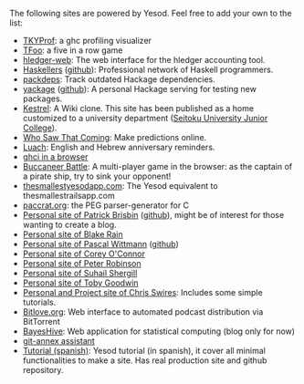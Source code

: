 The following sites are powered by Yesod. Feel free to add your own to the list:

* [TKYProf](http://blog.foldr.in/tkyprof-a-web-based-interactive-visualizer-fo): a ghc profiling visualizer
* [TFoo](http://tfoo.herokuapp.com/): a five in a row game
* [hledger-web](http://demo.hledger.org/): The web interface for the hledger accounting tool.
* [Haskellers](http://www.haskellers.com/) ([github](https://github.com/snoyberg/haskellers)): Professional network of Haskell programmers.
* [packdeps](http://packdeps.haskellers.com/): Track outdated Hackage dependencies.
* [yackage](http://hackage.haskell.org/package/yackage) ([github](https://github.com/snoyberg/yackage)): A personal Hackage serving for testing new packages.
* [Kestrel](https://github.com/cutsea110/Kestrel): A Wiki clone. This site has been published as a home customized to a university department ([Seitoku University Junior College](http://soubun.seitoku.ac.jp)).
* [Who Saw That Coming](http://www.whosawthatcoming.com/): Make predictions online.
* [Luach](http://luach.snoyman.com/): English and Hebrew anniversary reminders.
* [ghci in a browser](https://github.com/dterei/ghci-in-a-new-dress)
* [Buccaneer Battle](http://pirates.dyndns-free.com/): A multi-player game in the browser: as the captain of a pirate ship, try to sink your opponent!
* [thesmallestyesodapp.com](http://thesmallestyesodapp.com/): The Yesod equivalent to thesmallestrailsapp.com
* [paccrat.org](http://paccrat.org/): the PEG parser-generator for C
* [Personal site of Patrick Brisbin](http://pbrisbin.com/) ([github](https://github.com/pbrisbin/devsite)), might be of interest for those wanting to create a blog.
* [Personal site of Blake Rain](http://meadowstalk.com/)
* [Personal site of Pascal Wittmann](https://www.pascal-wittmann.de/) ([github](https://github.com/pSub/pascal-wittmann.de))
* [Personal site of Corey O'Connor](http://www.corebotllc.com/)
* [Personal site of Peter Robinson](http://robinson.monoid.at/)
* [Personal site of Suhail Shergill](http://blog.shergill.su)
* [Personal site of Toby Goodwin](http://paganbooks.eu/software/)
* [Personal and Project site of Chris Swires](http://christopherswires.com/): Includes some simple tutorials.
* [Bitlove.org](http://bitlove.org/): Web interface to automated podcast distribution via BitTorrent
* [BayesHive](http://bayeshive.com): Web application for statistical computing (blog only for now)
* [git-annex assistant](http://git-annex.branchable.com/assistant/)
* [Tutorial (spanish)](http://tutorial-yesod-haskell.computer-mind.com/): Yesod tutorial (in spanish), it cover all minimal functionalities to make a site. Has real production site and github repository.